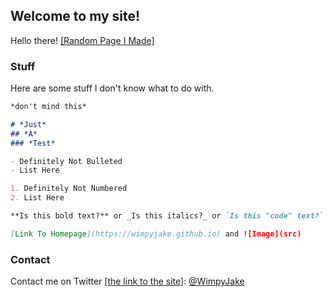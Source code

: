 ## Welcome to my site!
Hello there!
[[Random Page I Made]](https://wimpyjake.github.io/fun-stuff/fun-stuff.html)
### Stuff

Here are some stuff I don't know what to do with.

```markdown
*don't mind this*

# *Just*
## *A*
### *Test*

- Definitely Not Bulleted
- List Here

1. Definitely Not Numbered
2. List Here

**Is this bold text?** or _Is this italics?_ or `Is this "code" text?` 

[Link To Homepage](https://wimpyjake.github.io) and ![Image](src)
```


### Contact

Contact me on Twitter [[the link to the site]](https://twitter.com): [@WimpyJake](https://twitter.com/WimpyJake)
